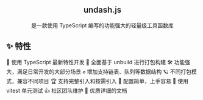 <p align="center">
  <!-- <img height="160px" src="https://tianyuhao.cn/fighting/imgs/FightingDesign.svg"> -->
  <h2 align="center" style="font-weight: 600">undash.js</h2>


  <p align="center">
    是一款使用 TypeScript 编写的功能强大的轻量级工具函数库
  </p>


  <!-- <p align="center">
    <a href="https://github.com/FightingDesign/fighting-design/stargazers"><img src="https://img.shields.io/github/stars/FightingDesign/fighting-design" /></a>
    <a href="https://www.npmjs.com/package/fighting-design"><img src="https://badgen.net/npm/v/fighting-design" /></a>
    <a href="https://fighting.tianyuhao.cn"><img src="https://img.shields.io/badge/Fighting%20Design-Docs-brightgreen" /></a>
    <a href="https://github.com/FightingDesign/fighting-design/blob/master/CHANGELOG.md"><img src="https://img.shields.io/badge/Fighting%20Design-CHANGELOG-green" /></a>
  </p> -->

</p>

## ✨ 特性

💪 使用 TypeScript 最新特性开发
🐆 全面基于 unbuild 进行打包构建
🛠 功能强大，满足日常开发的大部分场景
✊ 增加支持链表、队列等数据结构
🪐 不同打包模式，兼容不同项目
🏆 支持完整引入和按需引入
💨 配置简单，上手容易
🚩 使用 vitest 单元测试
👍 社区团队维护
📃 优质详细的文档


<!-- ## :key: 安装 -->

<!-- 使用 `pnpm` 安装

```shell
pnpm add fighting-design --save
```

使用 `npm` 安装

```shell
npm install fighting-design --save
``` -->

<!-- 使用 `yarn` 安装

```shell
yarn add fighting-design --save
```

## :tada: 快速上手

在 `main.ts` 中引入下面内容

```ts
import { createApp } from 'vue'
import App from './App.vue'
import FightingDesign from 'fighting-design'
import 'fighting-design/theme/index.css'

createApp(App).use(FightingDesign).mount('#app')
``` -->


<!-- **Star**

[![Stargazers repo roster for @FightingDesign/fighting-design](https://reporoster.com/stars/FightingDesign/fighting-design)](https://github.com/FightingDesign/fighting-design/stargazers)

**Fork**

[![Forkers repo roster for @FightingDesign/fighting-design](https://reporoster.com/forks/FightingDesign/fighting-design)](https://github.com/FightingDesign/fighting-design/network/members)

## 执照

[MIT]( -->
